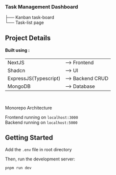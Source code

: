 ### Task Management Dashboard
  ├── Kanban task-board \
  └── Task-list page

## Project Details

#### Built using :
<table>
<tr>
    <td>NextJS</td>
    <td> --> Frontend</td>
</tr>
<tr>
    <td>Shadcn</td>
    <td> --> UI</td>
</tr>
<tr>
    <td>ExpressJS(Typescript)</td>
    <td> --> Backend CRUD</td>
</tr>
<tr>
    <td>MongoDB</td>
    <td> --> Database</td>
</tr>
</table>
<br>

Monorepo Architecture

Frontend running on `localhost:3000`\
Backend running on `localhost:5000`


## Getting Started

Add the `.env` file in root directory


Then, run the development server:

```bash
pnpm run dev
```